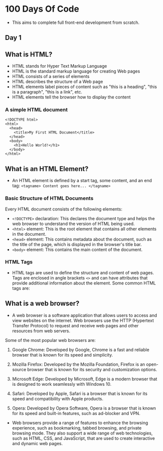 # 100 Days Of Code

* This aims to complete full front-end development from scratch.

 ## **Day 1**

## What is HTML?

* HTML stands for Hyper Text Markup Language
* HTML is the standard markup language for creating Web pages
* HTML consists of a series of elements
* HTML describes the structure of a Web page
* HTML elements label pieces of content such as "this is a heading", "this is a paragraph", "this is a link", etc.
* HTML elements tell the browser how to display the content

### A simple HTML document

```
<!DOCTYPE html>
<html>
  <head>
    <title>My First HTML Document</title>
  </head>
  <body>
    <h1>Hello World!</h1>
  </body>
</html>
```
## What is an HTML Element?
* An HTML element is defined by a start tag, some content, and an end tag:
`<tagname> Content goes here... </tagname>`


### Basic Structure of HTML Documents
Every HTML document consists of the following elements:

* `<!DOCTYPE>` declaration: This declares the document type and helps the web browser to understand the version of HTML being used.
* `<html>` element: This is the root element that contains all other elements in the document.
* `<head>` element: This contains metadata about the document, such as the title of the page, which is displayed in the browser's title bar.
* `<body>` element: This contains the main content of the document.

### HTML Tags
* HTML tags are used to define the structure and content of web pages. Tags are enclosed in angle brackets `<>` and can have attributes that provide additional information about the element. Some common HTML tags are:

## What is a web browser?
* A web browser is a software application that allows users to access and view websites on the internet. Web browsers use the HTTP (Hypertext Transfer Protocol) to request and receive web pages and other resources from web servers.

Some of the most popular web browsers are:

1. Google Chrome: Developed by Google, Chrome is a fast and reliable browser that is known for its speed and simplicity.

2. Mozilla Firefox: Developed by the Mozilla Foundation, Firefox is an open-source browser that is known for its security and customization options.

3. Microsoft Edge: Developed by Microsoft, Edge is a modern browser that is designed to work seamlessly with Windows 10.

4. Safari: Developed by Apple, Safari is a browser that is known for its speed and compatibility with Apple products.

5. Opera: Developed by Opera Software, Opera is a browser that is known for its speed and built-in features, such as ad-blocker and VPN.

* Web browsers provide a range of features to enhance the browsing experience, such as bookmarking, tabbed browsing, and private browsing mode. They also support a wide range of web technologies, such as HTML, CSS, and JavaScript, that are used to create interactive and dynamic web pages.












